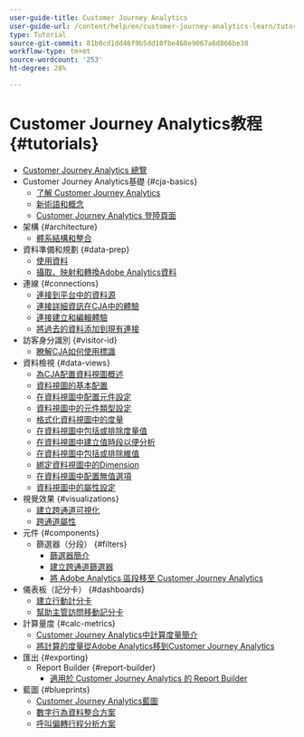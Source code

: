 ```yaml
---
user-guide-title: Customer Journey Analytics
user-guide-url: /content/help/en/customer-journey-analytics-learn/tutorials/overview.html
type: Tutorial
source-git-commit: 81b0cd1dd46f9b5dd10fbe468e9067a6d866be38
workflow-type: tm+mt
source-wordcount: '253'
ht-degree: 28%

---
```



# Customer Journey Analytics教程 {#tutorials}

+ [Customer Journey Analytics 總覽](overview.md)
+ Customer Journey Analytics基礎 {#cja-basics}
   + [了解 Customer Journey Analytics](cja-basics/understanding-customer-journey-analytics.md)
   + [新術語和概念](cja-basics/new-terms-and-concepts-in-cja.md)
   + [Customer Journey Analytics 登陸頁面](cja-basics/customer-journey-analytics-landing-page.md)
+ 架構 {#architecture}
   + [體系結構和整合](architecture/architecture-and-integrations-of-cja.md)
+ 資料準備和規劃 {#data-prep}
   + [使用資料](data-prep/working-with-data-in-cja.md)
   + [攝取、映射和轉換Adobe Analytics資料](data-prep/ingest-map-and-transform-adobe-analytics-data.md)
+ 連線 {#connections}
   + [連接到平台中的資料源](connections/connecting-customer-journey-analytics-to-data-sources-in-platform.md)
   + [連接詳細資訊在CJA中的體驗](connections/connections-details-experience-in-cja.md)
   + [連接建立和編輯體驗](connections/cja-connections-creation-and-edit-experience.md)
   + [將過去的資料添加到現有連接](connections/add-past-data-to-an-existing-connection-in-cja.md)
+ 訪客身分識別 {#visitor-id}
   + [瞭解CJA如何使用標識](visitor-id/understanding-how-customer-journey-analytics-uses-identity.md)
+ 資料檢視 {#data-views}
   + [為CJA配置資料視圖概述](data-views/overview-of-configuring-data-views-for-cja.md)
   + [資料視圖的基本配置](data-views/basic-configuration-for-data-views.md)
   + [在資料視圖中配置元件設定](data-views/configuring-component-settings-in-data-views.md)
   + [資料視圖中的元件類型設定](data-views/component-type-settings-in-data-views.md)
   + [格式化資料視圖中的度量](data-views/formatting-metrics-in-data-views.md)
   + [在資料視圖中包括或排除度量值](data-views/include-or-exclude-metric-values-in-data-views.md)
   + [在資料視圖中建立值時段以便分析](data-views/creating-value-buckets-in-data-views-for-analysis.md)
   + [在資料視圖中包括或排除維值](data-views/include-or-exclude-dimension-values-in-data-views.md)
   + [綁定資料視圖中的Dimension](data-views/binding-dimensions-in-data-views.md)
   + [在資料視圖中配置無值選項](data-views/configure-no-value-options-in-data-views.md)
   + [資料視圖中的屬性設定](data-views/attribution-settings-in-data-views.md)
+ 視覺效果 {#visualizations}
   + [建立跨通道可視化](visualizations/creating-cross-channel-visualizations-in-customer-journey-analytics.md)
   + [跨通道屬性](visualizations/cross-channel-attribution-in-customer-journey-analytics.md)
+ 元件 {#components}
   + 篩選器（分段） {#filters}
      + [篩選器簡介](components/filters/introduction-to-filters-in-cja.md)
      + [建立跨通道篩選器](components/filters/creating-cross-channel-filters-in-customer-journey-analytics.md)
      + [將 Adobe Analytics 區段移至 Customer Journey Analytics](components/filters/moving-adobe-analytics-segments-to-customer-journey-analytics.md)
+ 儀表板（記分卡） {#dashboards}
   + [建立行動計分卡](dashboards/create-a-mobile-scorecard.md)
   + [幫助主管訪問移動記分卡](dashboards/assist-executives-to-access-mobile-scorecards.md)
+ 計算量度 {#calc-metrics}
   + [Customer Journey Analytics中計算度量簡介](components/calc-metrics/introduction-to-calculated-metrics-in-customer-journey-analytics.md)
   + [將計算的度量從Adobe Analytics移到Customer Journey Analytics](components/calc-metrics/moving-your-calculated-metrics-from-adobe-analytics-to-customer-journey-analytics.md)
+ 匯出 {#exporting}
   + Report Builder {#report-builder}
      + [適用於 Customer Journey Analytics 的 Report Builder](exporting/report-builder/report-builder-for-customer-journey-analytics.md)
+ 藍圖 {#blueprints}
   + [Customer Journey Analytics藍圖](https://experienceleague.adobe.com/docs/blueprints-learn/architecture/customer-journey-analytics/overview.html)
   + [數字行為資料整合方案](https://experienceleague.adobe.com/docs/blueprints-learn/architecture/customer-journey-analytics/digital-behavioral-data-consolidation.html)
   + [呼叫偏轉行程分析方案](https://experienceleague.adobe.com/docs/blueprints-learn/architecture/customer-journey-analytics/call-deflect.html?lang=zh-Hant#customer-journey-analytics)
